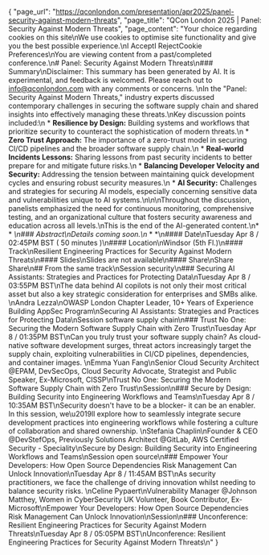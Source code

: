 {
    "page_url": "https://qconlondon.com/presentation/apr2025/panel-security-against-modern-threats",
    "page_title": "QCon London 2025 | Panel: Security Against Modern Threats",
    "page_content": "Your choice regarding cookies on this site\nWe use cookies to optimise site functionality and give you the best possible experience.\nI AcceptI RejectCookie Preferences\nYou are viewing content from a past/completed conference.\n# Panel: Security Against Modern Threats\n### Summary\nDisclaimer: This summary has been generated by AI. It is experimental, and feedback is welcomed. Please reach out to info@qconlondon.com with any comments or concerns. \nIn the \"Panel: Security Against Modern Threats,\" industry experts discussed contemporary challenges in securing the software supply chain and shared insights into effectively managing these threats.\nKey discussion points included:\n  * **Resilience by Design:** Building systems and workflows that prioritize security to counteract the sophistication of modern threats.\n  * **Zero Trust Approach:** The importance of a zero-trust model in securing CI/CD pipelines and the broader software supply chain.\n  * **Real-world Incidents Lessons:** Sharing lessons from past security incidents to better prepare for and mitigate future risks.\n  * **Balancing Developer Velocity and Security:** Addressing the tension between maintaining quick development cycles and ensuring robust security measures.\n  * **AI Security:** Challenges and strategies for securing AI models, especially concerning sensitive data and vulnerabilities unique to AI systems.\n\n\nThroughout the discussion, panelists emphasized the need for continuous monitoring, comprehensive testing, and an organizational culture that fosters security awareness and education across all levels.\nThis is the end of the AI-generated content.\n* * *\n### Abstract\nDetails coming soon.\n* * *\n#### Date\nTuesday Apr 8 / 02:45PM BST ( 50 minutes )\n#### Location\nWindsor (5th Fl.)\n#### Track\nResilient Engineering Practices for Security Against Modern Threats\n#### Slides\nSlides are not available\n#### Share\nShare Share\n## From the same track\nSession security\n### Securing AI Assistants: Strategies and Practices for Protecting Data\nTuesday Apr 8 / 03:55PM BST\nThe data behind AI copilots is not only their most critical asset but also a key strategic consideration for enterprises and SMBs alike. \nAndra Lezza\nOWASP London Chapter Leader, 10+ Years of Experience Building AppSec Program\nSecuring AI Assistants: Strategies and Practices for Protecting Data\nSession software supply chain\n### Trust No One: Securing the Modern Software Supply Chain with Zero Trust\nTuesday Apr 8 / 01:35PM BST\nCan you truly trust your software supply chain? As cloud-native software development surges, threat actors increasingly target the supply chain, exploiting vulnerabilities in CI/CD pipelines, dependencies, and container images. \nEmma Yuan Fang\nSenior Cloud Security Architect @EPAM, DevSecOps, Cloud Security Advocate, Strategist and Public Speaker, Ex-Microsoft, CISSP\nTrust No One: Securing the Modern Software Supply Chain with Zero Trust\nSession\n### Secure by Design: Building Security into Engineering Workflows and Teams\nTuesday Apr 8 / 10:35AM BST\nSecurity doesn't have to be a blocker- it can be an enabler. In this session, we\u2019ll explore how to seamlessly integrate secure development practices into engineering workflows while fostering a culture of collaboration and shared ownership. \nStefania Chaplin\nFounder & CEO @DevStefOps, Previously Solutions Architect @GitLab, AWS Certified Security - Speciality\nSecure by Design: Building Security into Engineering Workflows and Teams\nSession open source\n### Empower Your Developers: How Open Source Dependencies Risk Management Can Unlock Innovation\nTuesday Apr 8 / 11:45AM BST\nAs security practitioners, we face the challenge of driving innovation whilst needing to balance security risks. \nCeline Pypaert\nVulnerability Manager @Johnson Matthey, Women in CyberSecurity UK Volunteer, Book Contributor, Ex-Microsoft\nEmpower Your Developers: How Open Source Dependencies Risk Management Can Unlock Innovation\nSession\n### Unconference: Resilient Engineering Practices for Security Against Modern Threats\nTuesday Apr 8 / 05:05PM BST\nUnconference: Resilient Engineering Practices for Security Against Modern Threats\n"
}